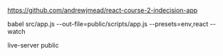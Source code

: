 https://github.com/andrewjmead/react-course-2-indecision-app

babel src/app.js --out-file=public/scripts/app.js --presets=env,react --watch

live-server public